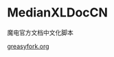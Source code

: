 # MedianXLDocCN
魔电官方文档中文化脚本

[greasyfork.org](https://greasyfork.org/zh-CN/scripts/383113-%E9%AD%94%E7%94%B5%E5%AE%98%E7%BD%91%E6%96%87%E6%A1%A3%E4%B8%AD%E6%96%87%E5%8C%96%E8%84%9A%E6%9C%AC)
